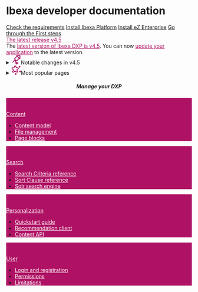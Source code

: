 <div class="front-page">
    <div class="row align-middle justify-content-center">
        <h1>Ibexa developer documentation</h1>
    </div>
    <div>
        <div class="row gx-2">
            <a href="getting_started/requirements/" class="instruction-tile">Check the requirements</a>
            <a href="getting_started/install_ez_platform/" class="instruction-tile">Install Ibexa Platform</a>
            <a href="getting_started/install_ez_enterprise/" class="instruction-tile">Install eZ Enterprise</a>
            <a href="getting_started/first_steps/" class="instruction-tile">Go through the First steps</a>
        </div>
    </div>
    <div>
        <div class="row mt-5 pb-4">
            <div class="col-12 d-flex flex-column flex-md-row">
                <div class="info-tile-up" id="tile2">
                    <div class = "info-tile-title">
                        <a href="releases/ibexa_dxp_v4.5/" style="color: #af1164;">The latest release <span class="pill">v4.5</span></a>
                    </div>
                <div class="info-tile-body align-middle">
                    <a>The <a href="releases/ibexa_dxp_v4.5/" style="color: #af1164;">latest version of Ibexa DXP is v4.5</a>. 
                    You can now <a href="updating/from_4.4/update_from_4.4/#update-from-v44x-to-v45" style="color: #af1164;">update your application</a> 
                    to the latest version.
                </div>
            </div>
        </div>
    </div>
</div>
<div> 
    <div class="accordion">
        <details>
            <summary>
                <img class="summary-icon" src="images/Build site.svg" height="25px" width="25px">Notable changes in v4.5</img>
            </summary>
            <ul>
                <li><a href="releases/ibexa_dxp_v4.5/#all-new-ibexa-commerce-packages">All-new Ibexa Commerce packages</a></li>
                <li><a href="releases/ibexa_dxp_v4.5/#new-commerce-page-blocks">New commerce page blocks</a></li>
                <li><a href="releases/ibexa_dxp_v4.5/#page-builder-for-b2b-portals">Page Builder for B2B portals</a></li>
                <li><a href="releases/ibexa_dxp_v4.5/#personalization-improvements">Personalization improvements</a></li>
                <li><a href="releases/ibexa_dxp_v4.5/#customer-data-platform-cdp-configuration">Customer Data Platform (CDP) configuration</a></li>
                <li><a href="releases/ibexa_dxp_v4.5/#api-improvements">API improvements</a></li>
            </ul>
        </details>
        <details>
            <summary>
                <img class="summary-icon" src="images/Reward.svg" height="25px" width="25px">Most popular pages</img>
            </summary>
            <ul>
                <li><a href="api/public_php_api/">Public PHP API</a></li>
                <li><a href="guide/search/solr/">Solr search engine</a></li>
                <li><a href="api/public_php_api_search/">Search API</a></li>
                <li><a href="guide/content_model/">Content model</a></li>
                <li><a href="guide/images/">Images</a></li>
                <li><a href="guide/extending/extending_page/">Page blocks</a></li>
            </ul>
        </details>
    </div>
</div>
<div class="row mt-5">
    <div class="col-lg-12 mb-5 latest-release" style="text-align: center;">
        <h5>
            Manage your DXP
        </h5>
    </div>              
</div>
<div>
    <div class="row gx-2">
        <div class="info-tile" id="tile2" style = "background: #af1164;">
            <svg class="tile-icon align-middle" width="32" height="32"><use fill="var(--white)" xlink:href="images/ez-icons.svg#content-draft"></svg>
            <div class = "info-tile-title align-middle"><a href="guide/content_management/" style="color: white;">Content</a></div>
                <div class="info-tile-body align-middle">
                    <ul>
                        <li><a href="guide/content_model/" style="color: white;">Content model</a></li>
                        <li><a href="guide/file_management/" style="color: white;">File management</a></li>
                        <li><a href="guide/extending/extending_page/" style="color: white;">Page blocks</a></li>
                    </ul>
                </div>
            </div>
        <div class="info-tile" id="tile2" style = "background: #af1164;">
            <svg class="tile-icon" width="32" height="32"><use fill="var(--white)" xlink:href="images/ez-icons.svg#product"></svg>
            <div class = "info-tile-title align-middle"><a href="guide/search/search/" style="color: white;">Search<a></div>
                <div class="info-tile-body align-middle">
                    <ul>
                        <li><a href="guide/search/search_criteria_reference/" style="color: white;">Search Criteria reference</a></li>
                        <li><a href="guide/search/sort_clause_reference/" style="color: white;">Sort Clause reference</a></li>
                        <li><a href="guide/search/solr/" style="color: white;">Solr search engine</a></li>
                    </ul>
                </div>
            </div>
        <div class="info-tile" id="tile2" style = "background: #af1164;">
            <svg class="tile-icon align-middle" width="32" height="32"><use fill="var(--white)" xlink:href="images/ez-icons.svg#user_group"></svg>
            <div class = "info-tile-title align-middle"><a href="guide/personalization/personalization/" style="color: white;">Personalization</a></div>
                <div class="info-tile-body align-middle">
                    <ul>
                        <li><a href="guide/personalization/personalization_quickstart/" style="color: white;">Quickstart guide<a></li>
                        <li><a href="guide/personalization/recommendation_client/" style="color: white;">Recommendation client</a></li>
                        <li><a href="guide/personalization/developer_guide/content_api/" style="color: white;">Content API</a></li>
                    </ul>
                </div>
            </div>
        <div class="info-tile" id="tile2" style = "background: #af1164;">
            <svg class="tile-icon align-middle" width="32" height="32"><use fill="var(--white)" xlink:href="images/ez-icons.svg#user"></svg>
            <div class = "info-tile-title align-middle"><a href="guide/user_management/" style="color: white;">User</a></div>
                <div class="info-tile-body align-middle">
                    <ul>
                        <li><a href="guide/user_management/#registering-new-users" style="color: white;">Login and registration</a></li>
                        <li><a href="guide/permissions/" style="color: white;">Permissions</a></li>
                        <li><a href="guide/limitations/" style="color: white;">Limitations</a></li>
                    </ul>
                </div>
            </div>
        </div>
    </div>
</div>

